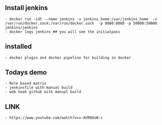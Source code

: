 ## Install jenkins
    - docker run -idt --name jenkins -v jenkins_home:/var/jenkins_home  -v /var/run/docker.sock:/var/run/docker.sock  -p 8080:8080 -p 50000:50000 jenkins/jenkins
    - docker logs jenkins ## you will see the initialpass

## installed 
    - docker plugin and docker pipeline for building in docker

## Todays demo
    - Role based matrix
    - jenkinsfile with manual build
    - web hook github with manual build 

## LINK 
    - https://www.youtube.com/watch?v=v-AVR0UoB-c

